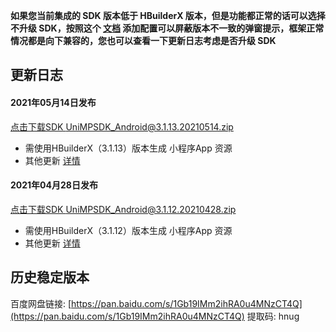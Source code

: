 **如果您当前集成的 SDK 版本低于 HBuilderX 版本，但是功能都正常的话可以选择不升级 SDK，按照这个 [文档](https://ask.dcloud.net.cn/article/35627) 添加配置可以屏蔽版本不一致的弹窗提示，框架正常情况都是向下兼容的，您也可以查看一下更新日志考虑是否升级 SDK**

## 更新日志

#### 2021年05月14日发布
[点击下载SDK UniMPSDK_Android@3.1.13.20210514.zip](http://download.dcloud.net.cn/unimpsdk/UniMPSDK_Android@3.1.13.20210514.zip)
+ 需使用HBuilderX（3.1.13）版本生成 小程序App 资源
+ 其他更新 [详情](https://download1.dcloud.net.cn/hbuilderx/changelog/3.1.13.20210514.html)

#### 2021年04月28日发布
[点击下载SDK UniMPSDK_Android@3.1.12.20210428.zip](http://download.dcloud.net.cn/unimpsdk/UniMPSDK_Android@3.1.12.20210428.zip)
+ 需使用HBuilderX（3.1.12）版本生成 小程序App 资源
+ 其他更新 [详情](https://download1.dcloud.net.cn/hbuilderx/changelog/3.1.12.20210428.html)

## 历史稳定版本

百度网盘链接: [https://pan.baidu.com/s/1Gb19IMm2ihRA0u4MNzCT4Q](https://pan.baidu.com/s/1Gb19IMm2ihRA0u4MNzCT4Q) 提取码: hnug